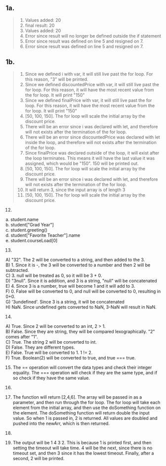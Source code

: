 ## 1a.  
>1. Values added: 20
>2. final result: 20
>3. Values added: 20
>4. Error since result will no longer be defined outside the if statement
>5. Error since result was defined on line 5 and resigned on 7.
>6. Error since result was defined on line 5 and resigned on 7.  


## 1b.
>1. Since we defined i with var, it will still live past the for loop. For this reason, "3" will be printed.
>2. Since we defined discountedPrice with var, it will still live past the for loop. For this reason, it will have the most recent value from the for loop. It will print "150"
>3. Since we defined finalPrice with var, it will still live past the for loop. For this reason, it will have the most recent value from the for loop. It will print "150"
>4. [50, 100, 150]. The for loop will scale the initial array by the discount price.
>5. There will be an error since i was declared with let, and therefore will not exists after the termination of the for loop. 
>6. There will be an error since discountedPrice was declared with let inside the loop, and therefore will not exists after the termination of the for loop. 
>7. Since finalPrice was declared outside of the loop, it will exist after the loop terminates. This means it will have the last value it was assigned, which would be "150". 150 will be printed out.
>8. [50, 100, 150]. The for loop will scale the initial array by the discount price.
>9. There will be an error since i was declared with let, and therefore will not exists after the termination of the for loop. 
>10. It will return 3, since the input array is of length 3
>11. [50, 100, 150]. The for loop will scale the initial array by the discount price.

12. 
a. student.name  
b. student["Grad Year"]  
c. student.greeting()  
d. student["Favorite Teacher"].name  
e. student.courseLoad[0]

13.  
A) "32". The 2 will be converted to a string, and then added to the 3.  
B) 1. Since it is -, the 3 will be converted to a number and then 2 will be subtracted.  
C) 3. null will be treated as 0, so it will be 3 + 0.  
D) "3null". Since it is addition, and 3 is a string, "null" will be concatenated  
E) 4. Since 3 is a number, true will become 1 and it will add to 3.  
F) 0. False will be converted to 0, and null will be converted to 0, resulting in 0+0.  
G) '3undefined'. Since 3 is a string, it will be concatenated  
H) NaN. Since undefined gets converted to NaN, 3-NaN will result in NaN.  

14. 
A) True. Since 2 will be converted to an int, 2 > 1.  
B) False. Since they are string, they will be compared lexographically. "2" comes after "1".  
C) True. The string 2 will be converted to int.  
D) False. They are different types.  
E) False. True will be converted to 1. 1 != 2.  
F) True. Boolean(2) will be converted to true, and true === true.  

15. The == operation will convert the data types and check their integer equality. The === operation will check if they are the same type, and if so check if they have the same value.   

16. 
17. The function will return [2,4,6]. The array will be passed in as a parameter, and then run through the for loop. The for loop will take each element from the initial array, and then use the doSomething function on the element. The doSomething function will return double the input value. So when 1 is passed in, 2 is returned. All values are doubled and pushed into the newArr, which is then returned.
18.
19. The output will be 1 4 3 2. This is because 1 is printed first, and then setting the timeout will take time. 4 will be the next, since there is no timeout set, and then 3 since it has the lowest timeout. Finally, after a second, 2 will be printed.
